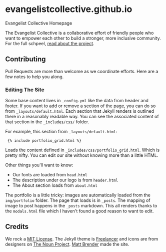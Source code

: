 # evangelistcollective.github.io
Evangelist Collective Homepage

The Evangelist Collective is a collaborative effort of friendly people who want to empower each other to build a stronger, more inclusive community. For the full schpeel, [read about the project](https://github.com/evangelistcollective/getting-started).

## Contributing

Pull Requests are more than welcome as we coordinate efforts. Here are a few notes to help you along.

### Editing The Site

Some base content lives in `_config.yml` like the data from header and footer. If you want to add or remove a section of the page, you can do so from `_layouts/default.html`. Each section that Jekyll renders is outlined there in a reasonably readable way. You can see the associated content of that section in the `_includes/css/` folder.

For example, this section from `_layouts/default.html`:

     {% include portfolio_grid.html %}

Loads the content defined in `_includes/css/portfolio_grid.html`. Which is pretty nifty. You can edit our site without knowing more than a little HTML. 

Other things you'll want to know: 

* Our fonts are loaded from `head.html`
* The description under our logo is from `header.html`
* The About section loads from `about.html`

The portfolio is a little tricky: images are automatically loaded from the `img/portfolio` folder. The page that loads is in `_posts`. The mapping of image to post happens in the `_posts` markdown. This all renders thanks to the `modals.html` file which I haven't found a good reason to want to edit. 

## Credits 

We rock a [MIT License]([LICENSE]). The Jekyll theme is [Freelancer](http://jekyllthemes.org/themes/freelancer/) and icons are from designers on [The Noun Project](http://thenounproject.com). [Matt Brender](http://github.com/mjbrender) made the site.
